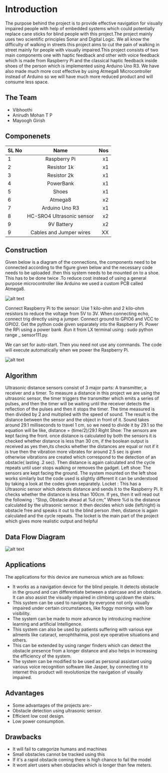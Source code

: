 # Introduction 
The purpose behind the project is to provide effective navigation for visually impaired people with help of embedded systems which could potentially replace cane sticks for blind people with this project.The project mainly uses two scientific principles Sonar and Digital Logic.
We all know the difficulty of walking in streets this project aims to cut the pain of walking in street mainly for people with visually impaired.This project consists of two main components one with haptic feedback and other with voice feedback which is made from Raspberry Pi and the classical haptic feedback inside shoes of the person which is implemented using Arduino Uno R3.
We have also made much more cost effective by using Atmega8 Microcontroller instead of Arduino so we will have much more reduced product and will consume less space.


## The Team
* Vibhoothi
* Anirudh Mohan T P
* Mayoogh Girish


## Componenets


| SL No        | Name           | Nos  |
| ------------- |:-------------:| -----:|
| 1     | Raspberry Pi               |   x1 |
| 2     | Resistor 1k                |   x1 |
| 3     | Resistor 2k                |   x1 |
| 4     | PowerBank                  |   x1 |
| 5     | Shoes                      |   x1 |
| 6     | Atmega8                    |   x2 |
| 7     | Arduino Uno R3             |   x1 |
| 8     | HC-SRO4 Ultrasonic sensor  |   x2 |
| 9     | 9V Battery                 |   x2 |
| 9     | Cables and Jumper wires    |   XX |


## Construction

Given below is a diagram of  the connections, the components need to be connected according to the figure given below and the necessary  code needs to be uploaded .then this system needs to be mounted on to a shoe. This has to be done twice .To reduce cost instead of using a general purpose microcontroller like Arduino we used a custom PCB  called Atmega8.

![alt text]( https://vibhoothiiaanand.files.wordpress.com/2018/10/screenshot-2018-10-12-at-9-09-36-pm.png "Construction ")


Connect Raspberry Pi to the sensor: Use 1 kilo-ohm and 2 kilo-ohm resistors to reduce the voltage from 5V to 3V. When connecting echo, connect trig directly using a jumper. Connect ground to GPIO6 and VCC to GPIO2. Get the python code given separately into the Raspberry Pi. Power the RPi using a power bank .Run it from LX terminal using : sudo python range _ sensor111.py. 

We can  set for auto-start. Then you need not use any commands. The code will execute automatically when we power the Raspberry Pi. 

![alt text]( https://vibhoothiiaanand.files.wordpress.com/2018/10/screenshot-2018-10-12-at-9-09-41-pm.png "Construction ")

## Algorithm

Ultrasonic distance sensors consist of 3 major parts:   A transmitter, a receiver and a timer. 
To measure a distance in this project we are using the ultrasonic sensor, the timer triggers the transmitter which emits a series of pulses, and then the timer will be waiting  until the receiver detects the reflection of the pulses and then it stops the timer.  The time measured is then divided by 2 and multiplied with the speed of sound. The result is the distance between the sensor and the object in front of it. Sound takes around 29.1 milliseconds to travel 1 cm, so we need to divide it by 29.1 so the equation will be like,
distance = (time/2)/29.1
Right Shoe: The sensors are kept facing the front. once distance is calculated by both the sensors it is checked whether distance is  less than 30 cm, if the boolean output is received as  yes then,its checks whether the distances are equal or not if it is true then the vibration more  vibrates for around  2.5 sec is given otherwise vibrations are created which correspond to the detection of an obstacle( lasting .2 sec). Then distance is again calculated and the cycle repeats until user stops walking or removes the gadget.
Left shoe: The sensors are kept facing the ground. The system mounted on the left shoe works similarly but the code used is slightly different it can be understood by taking a look at the codes given separately.
Locket : This has a Ultrasonic sensor which detects distance and sends it to the Raspberry Pi. It checks whether the distance is less than 100cm. If yes, then it will read out the following :
“Stop, Obstacle ahead at %d cm;”
 Where %d is the distance calculated by the ultrasonic sensor. It then decides which side (left/right) is obstacle free and speaks it out to the blind person .then, distance is again calculated and the cycle repeats.
The locket is the main part of the project which gives more realistic output and helpful


## Data Flow Diagram 

![alt text]( https://vibhoothiiaanand.files.wordpress.com/2018/10/screenshot-2018-10-12-at-9-09-46-pm.png "dataFlowDiagram ")

## Applications 
The applications for this device are numerous which are as follows: 
* It works as a navigation device for the blind people. It detects obstacle in the ground and can differentiate between a staircase and an obstacle. It can also assist the visually impaired in climbing up/down the stairs.
* This system can be used to navigate by everyone not only visually impaired under certain circumstances, like foggy mornings with low visibility. 
* The system can be made to more advance by introducing machine learning and artificial Intelligence.
* This system can also be used by patients suffering with various eye ailments like cataract, xerophthalmia, post eye operative situations and others. 
* This can be extended by using ranger finders which can detect the obstacle presence from a longer distance and also helps in increasing the efficiency of the system. 
* The system can be modified to be used as personal assistant using various voice recognition software like Jasper, by connecting it to internet this product will revolutionize the navigation of visually impaired.

## Advantages
* Some advantages of the projects are:-
* Obstacle detection using ultrasonic sensor. 
* Efficient low cost design.  
* Low power consumption.  


## Drawbacks
* It will fail to categorize humans and machines 
* Small obstacles cannot be tracked using this 
* If it's a rapid  obstacle coming there is  high chance to fail the model
* It wont alert users when obstacles which is longer than few meters.

